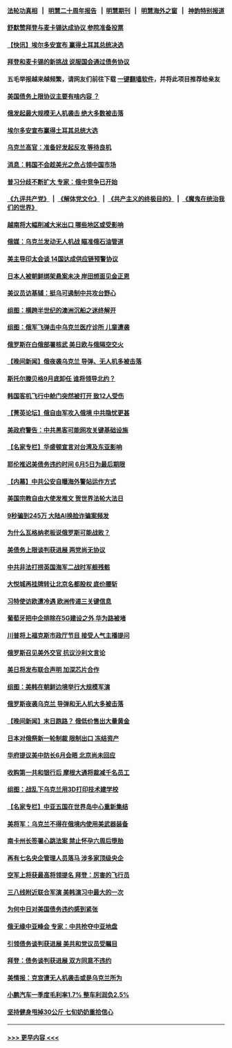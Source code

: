 #### [法轮功真相](https://github.com/gfw-breaker/truth/blob/master/README.md?t=0) &nbsp;&nbsp;|&nbsp;&nbsp; [明慧二十周年报告](https://github.com/gfw-breaker/mh-reports/blob/master/README.md?t=0) &nbsp;&nbsp;|&nbsp;&nbsp;[明慧期刊](https://github.com/gfw-breaker/mh-qikan) &nbsp;&nbsp;|&nbsp;&nbsp; [明慧海外之窗](https://github.com/gfw-breaker/mh-news/blob/master/README.md?t=0) &nbsp;&nbsp;|&nbsp;&nbsp; [神韵特别报道](https://github.com/gfw-breaker/mh-news/blob/master/shenyun.md?t=0)
#### [舒默赞拜登与麦卡锡达成协议 参院准备投票](../pages/nsc418/n14005463.md?t=05290643) 
#### [【快讯】埃尔多安宣布 赢得土耳其总统决选](../pages/nsc418/n14005435.md?t=05290643) 
#### [拜登和麦卡锡的新挑战 说服国会通过债务协议](../pages/nsc418/n14005444.md?t=05290643) 
#### 五毛举报越来越频繁，请网友们前往下载 [一键翻墙软件](https://github.com/gfw-breaker/ssr-accounts)，并将此项目推荐给亲友
#### [美国债务上限协议主要有啥内容 ？](../pages/nsc418/n14005341.md?t=05290643) 
#### [俄发起最大规模无人机袭击 绝大多数被击落](../pages/nsc418/n14005303.md?t=05290643) 
#### [埃尔多安宣布赢得土耳其总统大选](../pages/nsc418/n14005387.md?t=05290643) 
#### [乌克兰高官：准备好发起反攻 等待良机](../pages/nsc418/n14005310.md?t=05290643) 
#### [消息：韩国不会趁美光之危占领中国市场](../pages/nsc418/n14005176.md?t=05290643) 
#### [普习分歧不断扩大 专家：俄中竞争已开始](../pages/nsc418/n14005128.md?t=05290643) 
#### [《九评共产党》](https://github.com/begood0513/9ping.md/blob/master/README.md) &nbsp;|&nbsp; [《解体党文化》](../../../../jtdwh.md/blob/master/README.md)  &nbsp;|&nbsp; [《共产主义的终极目的》](../../../../gczydzjmd.md/blob/master/README.md) &nbsp;|&nbsp; [《魔鬼在统治我们的世界》](../../../../mgztzwmdsj.md/blob/master/README.md) 
#### [越南将大幅削减大米出口 哪些地区或受影响](../pages/nsc418/n14005120.md?t=05290643) 
#### [俄媒：乌克兰发动无人机战 瞄准俄石油管道](../pages/nsc418/n14005104.md?t=05290643) 
#### [美主导印太会谈 14国达成供应链预警协议](../pages/nsc418/n14005100.md?t=05290643) 
#### [日本人被朝鲜绑架悬案未决 岸田想面见金正恩](../pages/nsc418/n14005093.md?t=05290643) 
#### [美议员访基辅：挺乌可遏制中共攻台野心](../pages/nsc418/n14005081.md?t=05290643) 
#### [组图：横跨半世纪的澳洲沉船之迷终解开](../pages/nsc418/n14004980.md?t=05290643) 
#### [组图：俄军飞弹击中乌克兰医疗诊所 儿童遭袭](../pages/nsc418/n14004930.md?t=05290643) 
#### [俄罗斯在白俄部署核武 美日欧与俄隔空交火](../pages/nsc418/n14005020.md?t=05290643) 
#### [【晚间新闻】俄夜袭乌克兰 导弹、无人机多被击落](../pages/nsc418/n14004977.md?t=05290643) 
#### [斯托尔滕贝格9月底卸任 谁将领导北约？](../pages/nsc418/n14004912.md?t=05290643) 
#### [韩国客机飞行中舱门突然被打开 致12人受伤](../pages/nsc418/n14004791.md?t=05290643) 
#### [【菁英论坛】俄自由军攻入俄境 中共隐忧更甚](../pages/nsc418/n14004760.md?t=05290643) 
#### [美政府警告：中共黑客可能网攻关键基础设施](../pages/nsc418/n14004746.md?t=05290643) 
#### [【名家专栏】华盛顿宣言对台湾及东亚影响](../pages/nsc418/n14003915.md?t=05290643) 
#### [耶伦推迟美债务违约时间 6月5日为最后期限](../pages/nsc418/n14004776.md?t=05290643) 
#### [【内幕】中共公安自曝海外警站运作方式](../pages/nsc418/n14003947.md?t=05290643) 
#### [美国宗教自由大使发推文 贺世界法轮大法日](../pages/nsc418/n14004546.md?t=05290643) 
#### [9秒骗到245万 大陆AI换脸诈骗案频发](../pages/nsc418/n14004504.md?t=05290643) 
#### [为什么瓦格纳老板说俄罗斯可能战败？](../pages/nsc418/n14004675.md?t=05290643) 
#### [美债务上限谈判获进展 两党尚无协议](../pages/nsc418/n14004682.md?t=05290643) 
#### [中共非法打捞英国海军二战时军舰残骸](../pages/nsc418/n14004725.md?t=05290643) 
#### [大悦城再挂牌转让北京名都股权 底价腰斩](../pages/nsc418/n14004532.md?t=05290643) 
#### [习特使访欧遭冷遇 欧洲传递三关键信息](../pages/nsc418/n14004671.md?t=05290643) 
#### [葡萄牙把中企排除在5G建设之外 华为路被堵](../pages/nsc418/n14004587.md?t=05290643) 
#### [川普将上福克斯市政厅节目 接受人气主播提问](../pages/nsc418/n14004657.md?t=05290643) 
#### [俄罗斯召见美外交官 抗议沙利文言论](../pages/nsc418/n14004588.md?t=05290643) 
#### [美日将发布联合声明 加深芯片合作](../pages/nsc418/n14004562.md?t=05290643) 
#### [组图：美韩在朝鲜边境举行大规模军演](../pages/nsc418/n14004473.md?t=05290643) 
#### [俄罗斯夜袭乌克兰 导弹和无人机大多被击落](../pages/nsc418/n14004495.md?t=05290643) 
#### [【晚间新闻】末日跑路？ 俄低价售出大量黄金](../pages/nsc418/n14004469.md?t=05290643) 
#### [日本对俄祭新一轮制裁 限制出口 冻结资产](../pages/nsc418/n14004445.md?t=05290643) 
#### [华府提议美中防长6月会晤 北京尚未回应](../pages/nsc418/n14004344.md?t=05290643) 
#### [收购第一共和银行后 摩根大通将裁减千名员工](../pages/nsc418/n14004262.md?t=05290643) 
#### [组图：战乱下乌克兰用3D打印技术建学校](../pages/nsc418/n14004132.md?t=05290643) 
#### [【名家专栏】中亚五国在世界岛中心重新集结](../pages/nsc418/n14003917.md?t=05290643) 
#### [美将军：乌克兰不得在俄境内使用美武器装备](../pages/nsc418/n14004059.md?t=05290643) 
#### [南卡州长签署心跳法案 禁止怀孕六周后堕胎](../pages/nsc418/n14004054.md?t=05290643) 
#### [再有七名央企管理人员落马 涉多家顶级央企](../pages/nsc418/n14003766.md?t=05290643) 
#### [空军上将获最高将领提名 拜登：厉害的飞行员](../pages/nsc418/n14004076.md?t=05290643) 
#### [三八线附近联合军演 美韩演习中最大的一次](../pages/nsc418/n14003990.md?t=05290643) 
#### [为何中日对美国债务违约感到紧张](../pages/nsc418/n14004016.md?t=05290643) 
#### [俄无缘中亚峰会 专家：中共抢夺中亚地盘](../pages/nsc418/n14003774.md?t=05290643) 
#### [引领债务谈判获进展 美共和党议员受瞩目](../pages/nsc418/n14004010.md?t=05290643) 
#### [拜登：债务谈判获进展 双方同意不违约](../pages/nsc418/n14003944.md?t=05290643) 
#### [美情报：克宫遭无人机袭击或是乌克兰所为](../pages/nsc418/n14004003.md?t=05290643) 
#### [小鹏汽车一季度毛利率1.7% 整车利润负2.5%](../pages/nsc418/n14003760.md?t=05290643) 
#### [坚持健身甩掉30公斤 七旬奶奶重拾信心](../pages/nsc418/n14003744.md?t=05290643) 

----
#### [ >>> 更早内容 <<< ](../indexes/nsc418-earlier.md)
